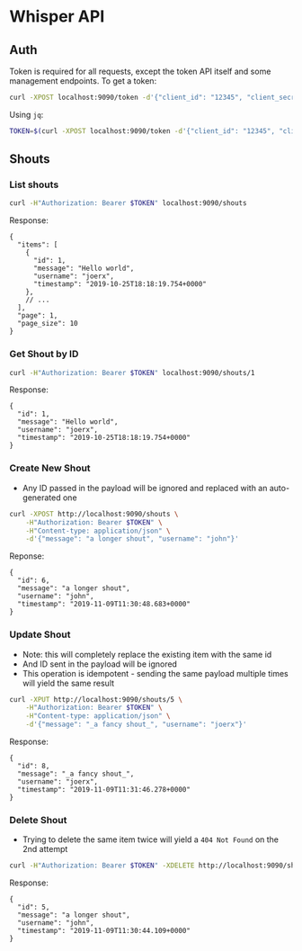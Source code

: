 # Whisper API

## Auth

Token is required for all requests, except the token API itself and some management endpoints. To get a token:

```sh
curl -XPOST localhost:9090/token -d'{"client_id": "12345", "client_secret": "hellosecret"}' -H"Content-type: application/json"
```

Using `jq`:

```sh
TOKEN=$(curl -XPOST localhost:9090/token -d'{"client_id": "12345", "client_secret": "hellosecret"}' -H"Content-type: application/json" | jq -r '.token') 
```

## Shouts

### List shouts

```sh
curl -H"Authorization: Bearer $TOKEN" localhost:9090/shouts
```

Response:

```json5
{
  "items": [
    {
      "id": 1,
      "message": "Hello world",
      "username": "joerx",
      "timestamp": "2019-10-25T18:18:19.754+0000"
    },
    // ...
  ],
  "page": 1,
  "page_size": 10
}
```

### Get Shout by ID

```sh
curl -H"Authorization: Bearer $TOKEN" localhost:9090/shouts/1
```

Response:

```json5
{
  "id": 1,
  "message": "Hello world",
  "username": "joerx",
  "timestamp": "2019-10-25T18:18:19.754+0000"
}
```

### Create New Shout

- Any ID passed in the payload will be ignored and replaced with an auto-generated one

```sh
curl -XPOST http://localhost:9090/shouts \
    -H"Authorization: Bearer $TOKEN" \
    -H"Content-type: application/json" \
    -d'{"message": "a longer shout", "username": "john"}'
```

Reponse:

```json5
{
  "id": 6,
  "message": "a longer shout",
  "username": "john",
  "timestamp": "2019-11-09T11:30:48.683+0000"
}
```

### Update Shout

- Note: this will completely replace the existing item with the same id
- And ID sent in the payload will be ignored
- This operation is idempotent - sending the same payload multiple times will yield the same result

```sh
curl -XPUT http://localhost:9090/shouts/5 \
    -H"Authorization: Bearer $TOKEN" \
    -H"Content-type: application/json" \
    -d'{"message": "_a fancy shout_", "username": "joerx"}'
```

Response:

```json5
{
  "id": 8,
  "message": "_a fancy shout_",
  "username": "joerx",
  "timestamp": "2019-11-09T11:31:46.278+0000"
}
```

### Delete Shout

- Trying to delete the same item twice will yield a `404 Not Found` on the 2nd attempt 

```sh
curl -H"Authorization: Bearer $TOKEN" -XDELETE http://localhost:9090/shouts/4
```

Response:

```json5
{
  "id": 5,
  "message": "a longer shout",
  "username": "john",
  "timestamp": "2019-11-09T11:30:44.109+0000"
}
```
